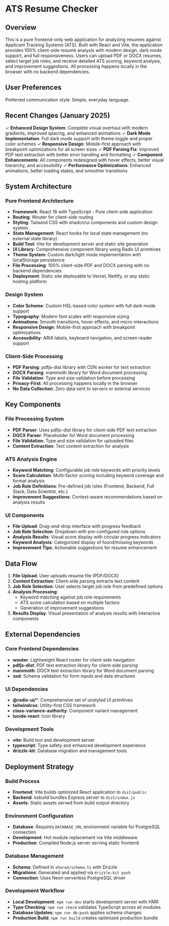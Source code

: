 # ATS Resume Checker

## Overview

This is a pure frontend-only web application for analyzing resumes against Applicant Tracking Systems (ATS). Built with React and Vite, the application provides 100% client-side resume analysis with modern design, dark mode support, and full responsiveness. Users can upload PDF or DOCX resumes, select target job roles, and receive detailed ATS scoring, keyword analysis, and improvement suggestions. All processing happens locally in the browser with no backend dependencies.

## User Preferences

Preferred communication style: Simple, everyday language.

## Recent Changes (January 2025)

✓ **Enhanced Design System**: Complete visual overhaul with modern gradients, improved spacing, and enhanced animations
✓ **Dark Mode Implementation**: Full dark mode support with theme toggle and proper color schemes
✓ **Responsive Design**: Mobile-first approach with breakpoint optimizations for all screen sizes
✓ **PDF Parsing Fix**: Improved PDF text extraction with better error handling and formatting
✓ **Component Enhancements**: All components redesigned with hover effects, better visual hierarchy, and accessibility
✓ **Performance Optimizations**: Enhanced animations, better loading states, and smoother transitions

## System Architecture

### Pure Frontend Architecture
- **Framework**: React 18 with TypeScript - Pure client-side application
- **Routing**: Wouter for client-side routing
- **Styling**: Tailwind CSS with shadcn/ui components and custom design system
- **State Management**: React hooks for local state management (no external state library)
- **Build Tool**: Vite for development server and static site generation
- **UI Library**: Comprehensive component library using Radix UI primitives
- **Theme System**: Custom dark/light mode implementation with localStorage persistence
- **File Processing**: 100% client-side PDF and DOCX parsing with no backend dependencies
- **Deployment**: Static site deployable to Vercel, Netlify, or any static hosting platform

### Design System
- **Color Scheme**: Custom HSL-based color system with full dark mode support
- **Typography**: Modern font scales with responsive sizing
- **Animations**: Smooth transitions, hover effects, and micro-interactions
- **Responsive Design**: Mobile-first approach with breakpoint optimizations
- **Accessibility**: ARIA labels, keyboard navigation, and screen reader support

### Client-Side Processing
- **PDF Parsing**: pdfjs-dist library with CDN worker for text extraction
- **DOCX Parsing**: mammoth library for Word document processing
- **File Validation**: Type and size validation before processing
- **Privacy-First**: All processing happens locally in the browser
- **No Data Collection**: Zero data sent to servers or external services

## Key Components

### File Processing System
- **PDF Parser**: Uses pdfjs-dist library for client-side PDF text extraction
- **DOCX Parser**: Placeholder for Word document processing
- **File Validation**: Type and size validation for uploaded files
- **Content Extraction**: Text content extraction for analysis

### ATS Analysis Engine
- **Keyword Matching**: Configurable job role keywords with priority levels
- **Score Calculation**: Multi-factor scoring including keyword coverage and format analysis
- **Job Role Definitions**: Pre-defined job roles (Frontend, Backend, Full Stack, Data Scientist, etc.)
- **Improvement Suggestions**: Context-aware recommendations based on analysis results

### UI Components
- **File Upload**: Drag-and-drop interface with progress feedback
- **Job Role Selection**: Dropdown with pre-configured role options
- **Analysis Results**: Visual score display with circular progress indicators
- **Keyword Analysis**: Categorized display of found/missing keywords
- **Improvement Tips**: Actionable suggestions for resume enhancement

## Data Flow

1. **File Upload**: User uploads resume file (PDF/DOCX)
2. **Content Extraction**: Client-side parsing extracts text content
3. **Job Role Selection**: User selects target job role from predefined options
4. **Analysis Processing**: 
   - Keyword matching against job role requirements
   - ATS score calculation based on multiple factors
   - Generation of improvement suggestions
5. **Results Display**: Visual presentation of analysis results with interactive components

## External Dependencies

### Core Frontend Dependencies
- **wouter**: Lightweight React router for client-side navigation
- **pdfjs-dist**: PDF text extraction library for client-side parsing
- **mammoth**: DOCX text extraction library for Word document parsing
- **zod**: Schema validation for form inputs and data structures

### UI Dependencies
- **@radix-ui/***: Comprehensive set of unstyled UI primitives
- **tailwindcss**: Utility-first CSS framework
- **class-variance-authority**: Component variant management
- **lucide-react**: Icon library

### Development Tools
- **vite**: Build tool and development server
- **typescript**: Type safety and enhanced development experience
- **drizzle-kit**: Database migration and management tools

## Deployment Strategy

### Build Process
- **Frontend**: Vite builds optimized React application to `dist/public`
- **Backend**: esbuild bundles Express server to `dist/index.js`
- **Assets**: Static assets served from build output directory

### Environment Configuration
- **Database**: Requires `DATABASE_URL` environment variable for PostgreSQL connection
- **Development**: Hot module replacement via Vite middleware
- **Production**: Compiled Node.js server serving static frontend

### Database Management
- **Schema**: Defined in `shared/schema.ts` with Drizzle
- **Migrations**: Generated and applied via `drizzle-kit push`
- **Connection**: Uses Neon serverless PostgreSQL driver

### Development Workflow
- **Local Development**: `npm run dev` starts development server with HMR
- **Type Checking**: `npm run check` validates TypeScript across all modules
- **Database Updates**: `npm run db:push` applies schema changes
- **Production Build**: `npm run build` creates optimized production bundle